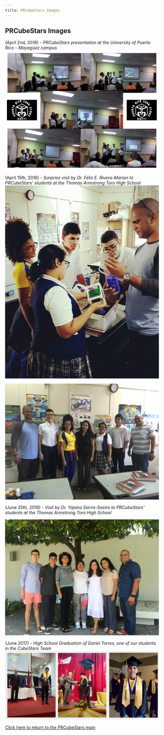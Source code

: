 ```yaml
---
title: PRCubeStars Images
---
```


## PRCubeStars Images

(April 2nd, 2016) - *PRCubeStars presentation at the University of Puerto Rico - Mayagüez campus*
<img src="Images/Presentation-PRCubeStars-1.jpg" alt="hi" class="inline"/>



(April 15th, 2016) - *Surprise visit by Dr. Félix E. Rivera-Marian to PRCubeStars' students at the Thomas Armstrong Toro High School*
<img src="Images/IMG-3060.JPG" alt="hi" class="inline"/>

<img src="Images/IMG-3059.JPG" alt="hi" class="inline"/>



(June 25th, 2016) - *Visit by Dr. Yajaira Sierra-Sastre to PRCubeStars' students at the Thomas Armstrong Toro High School*

<img src="Images/IMG-2166.JPG" alt="hi" class="inline"/>


(June 2017) - *High School Graduation of Dariel Torres, one of our students in the CubeStars Team*
<img src="Images/Dariel-Graduation.jpg" alt="hi" class="inline"/>

[Click here to return to the PRCubeStars main](https://friveramariani.github.io/PRCubeStars/)
